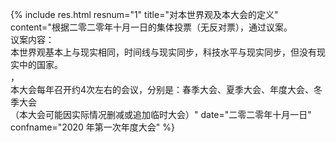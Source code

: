 {% include res.html resnum="1" title="对本世界观及本大会的定义" content="根据二零二零年十月一日的集体投票（无反对票），通过议案。<br>议案内容：<br>本世界观基本上与现实相同，时间线与现实同步，科技水平与现实同步，但没有现实中的国家。<br>，<br>本大会每年召开约4次左右的会议，分别是：春季大会、夏季大会、年度大会、冬季大会<br>（本大会可能因实际情况删减或追加临时大会）" date="二零二零年十月一日" confname="2020 年第一次年度大会" %}

